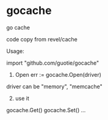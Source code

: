 gocache
=======

go cache

code copy from revel/cache


Usage:

   import "github.com/guotie/gocache"

1. Open
err := gocache.Open(driver)

driver can be "memory", "memcache"

2. use it

gocache.Get()
gocache.Set()
...